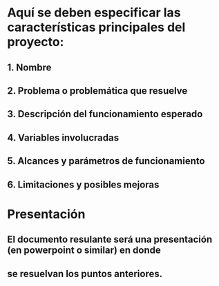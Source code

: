 # Aquí se deben especificar las características principales del proyecto:
## 1. Nombre
## 2. Problema o problemática que resuelve
## 3. Descripción del funcionamiento esperado
## 4. Variables involucradas
## 5. Alcances y parámetros de funcionamiento
## 6. Limitaciones y posibles mejoras

# Presentación
## El documento resulante será una presentación (en powerpoint o similar) en donde
## se resuelvan los puntos anteriores.

